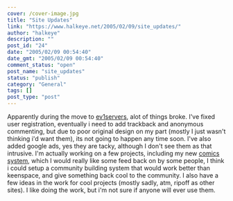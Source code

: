 ```yaml
---
cover: /cover-image.jpg
title: "Site Updates"
link: "https://www.halkeye.net/2005/02/09/site_updates/"
author: "halkeye"
description: ""
post_id: "24"
date: "2005/02/09 00:54:40"
date_gmt: "2005/02/09 00:54:40"
comment_status: "open"
post_name: "site_updates"
status: "publish"
category: "General"
tags: []
post_type: "post"
---
```


Apparently during the move to [ev1servers](http://ev1servers.net), alot of things broke. I've fixed user registration, eventually i need to add trackback and anonymous commenting, but due to poor original design on my part (mostly I just wasn't thinking i'd want them), its not going to happen any time soon. I've also added google ads, yes they are tacky, although I don't see them as that intrusive. I'm actually working on a few projects, including my new [comics system](http://comics.halkeye.net), which I would really like some feed back on by some people, I think i could setup a community building system that would work better than keenspace, and give something back cool to the community. I also have a few ideas in the work for cool projects (mostly sadly, atm, ripoff as other sites). I like doing the work, but i'm not sure if anyone will ever use them.